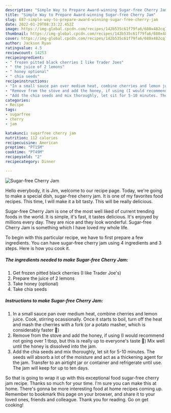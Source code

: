 ```yaml
---
description: "Simple Way to Prepare Award-winning Sugar-free Cherry Jam"
title: "Simple Way to Prepare Award-winning Sugar-free Cherry Jam"
slug: 687-simple-way-to-prepare-award-winning-sugar-free-cherry-jam
date: 2022-01-29T08:33:22.452Z
image: https://img-global.cpcdn.com/recipes/142b535c61f79fa6/680x482cq70/sugar-free-cherry-jam-recipe-main-photo.jpg
thumbnail: https://img-global.cpcdn.com/recipes/142b535c61f79fa6/680x482cq70/sugar-free-cherry-jam-recipe-main-photo.jpg
cover: https://img-global.cpcdn.com/recipes/142b535c61f79fa6/680x482cq70/sugar-free-cherry-jam-recipe-main-photo.jpg
author: Jackson Ryan
ratingvalue: 4.5
reviewcount: 14253
recipeingredient:
- " frozen pitted black cherries I like Trader Joes"
- " the juice of 2 lemons"
- " honey optional"
- " chia seeds"
recipeinstructions:
- "In a small sauce pan over medium heat, combine cherries and lemon juice. Cook, stirring ocassionally. Once it starts to boil, turn off the heat and mash the cherries with a fork (or a potato masher, which is considerably faster 🤣)"
- "Remove from the stove and add the honey, if using (I would recommend not going over 1 tbsp, but this is really up to everyone&#39;s taste 🥰) Mix well until the honey is dissolved into the jam."
- "Add the chia seeds and mix thoroughly, let sit for 5-10 minutes. The seeds will absorb a lot of the moisture and act as a thickening agent for the jam. Transfer to an airtight jar or container and refrigerate until use. The jam will keep for up to ten days."
categories:
- Recipe
tags:
- sugarfree
- cherry
- jam

katakunci: sugarfree cherry jam 
nutrition: 112 calories
recipecuisine: American
preptime: "PT15M"
cooktime: "PT49M"
recipeyield: "2"
recipecategory: Dinner

---
```



![Sugar-free Cherry Jam](https://img-global.cpcdn.com/recipes/142b535c61f79fa6/680x482cq70/sugar-free-cherry-jam-recipe-main-photo.jpg)

Hello everybody, it is Jim, welcome to our recipe page. Today, we're going to make a special dish, sugar-free cherry jam. It is one of my favorites food recipes. This time, I will make it a bit tasty. This will be really delicious.

Sugar-free Cherry Jam is one of the most well liked of current trending foods in the world. It is simple, it's fast, it tastes delicious. It's enjoyed by millions every day. They are nice and they look wonderful. Sugar-free Cherry Jam is something which I have loved my whole life.




To begin with this particular recipe, we have to first prepare a few ingredients. You can have sugar-free cherry jam using 4 ingredients and 3 steps. Here is how you cook it.

<!--inarticleads1-->

##### The ingredients needed to make Sugar-free Cherry Jam:

1. Get  frozen pitted black cherries (I like Trader Joe&#39;s)
1. Prepare  the juice of 2 lemons
1. Take  honey (optional)
1. Take  chia seeds




<!--inarticleads2-->

##### Instructions to make Sugar-free Cherry Jam:

1. In a small sauce pan over medium heat, combine cherries and lemon juice. Cook, stirring ocassionally. Once it starts to boil, turn off the heat and mash the cherries with a fork (or a potato masher, which is considerably faster 🤣)
1. Remove from the stove and add the honey, if using (I would recommend not going over 1 tbsp, but this is really up to everyone&#39;s taste 🥰) Mix well until the honey is dissolved into the jam.
1. Add the chia seeds and mix thoroughly, let sit for 5-10 minutes. The seeds will absorb a lot of the moisture and act as a thickening agent for the jam. Transfer to an airtight jar or container and refrigerate until use. The jam will keep for up to ten days.




So that is going to wrap it up with this exceptional food sugar-free cherry jam recipe. Thanks so much for your time. I'm sure you can make this at home. There's gonna be more interesting food at home recipes coming up. Remember to bookmark this page on your browser, and share it to your loved ones, friends and colleague. Thank you for reading. Go on get cooking!

